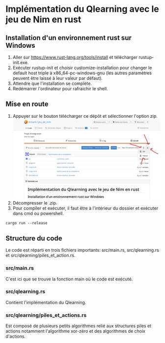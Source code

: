 # Implémentation du Qlearning avec le jeu de Nim en rust
## Installation d'un environnement rust sur Windows
1. Aller sur https://www.rust-lang.org/tools/install et télécharger rustup-init.exe.
2. Exécuter rustup-init et choisir customize-installation pour changer le default host triple à x86_64-pc-windows-gnu (les autres paramètres peuvent être laissé à leur valeur par défaut).
3. Attendre que l'installation se complète.
4. Redémarrer l'ordinateur pour rafraichir le shell.

## Mise en route
1. Appuyer sur le bouton télécharger ce dépôt et sélectionner l'option zip.
![Emplacement du bouton téléchargement](./screenshot.png)
2. Décompresser le .zip. 
3. Pour compiler et exécuter, il faut être à l'intérieur du dossier et exécuter dans cmd ou powershell.
```
cargo run --release
```

## Structure du code
Le code est réparti en trois fichiers importants: src/main.rs, src/qlearning.rs et src/qlearning/piles_et_action.rs.
### src/main.rs
C'est ici que se trouve la fonction main où le code est exécuté.
### src/qlearning.rs
Contient l'implémentation du Qlearning.
### src/qlearning/piles_et_actions.rs
Est composé de plusieurs petits algorithmes relié aux structures piles et actions notamment l'algorithme xor-zéro et des algorithmes de choix d'actions.